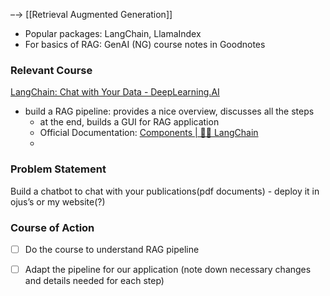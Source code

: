 –→ [[Retrieval Augmented Generation]]
- Popular packages: LangChain, LlamaIndex
- For basics of RAG: GenAI (NG) course notes in Goodnotes
### Relevant Course
[LangChain: Chat with Your Data - DeepLearning.AI](https://learn.deeplearning.ai/courses/langchain-chat-with-your-data/lesson/1/introduction) 
- build a RAG pipeline:  provides a nice overview, discusses all the steps 
	- at the end, builds a GUI for RAG application
	- Official Documentation: [Components | 🦜️🔗 LangChain](https://python.langchain.com/v0.2/docs/integrations/components/)
	- 

### Problem Statement
Build a chatbot to chat with your publications(pdf documents) - deploy it in ojus’s or my website(?) 

### Course of Action 
- [ ]  Do the course to understand RAG pipeline
- [ ] Adapt the pipeline for our application (note down necessary changes and details needed for each step)




